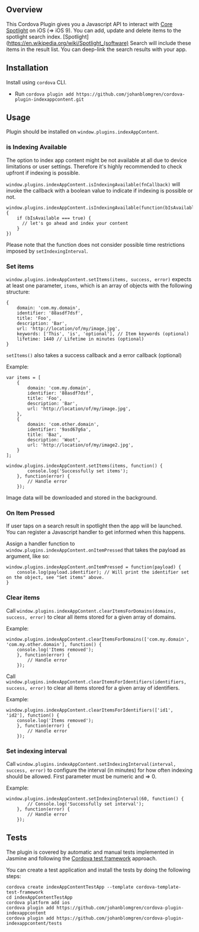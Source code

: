 ## Overview
This Cordova Plugin gives you a Javascript API to interact with [Core Spotlight](https://developer.apple.com/reference/corespotlight) on iOS (=> iOS 9). You can add, update and delete items to the spotlight search index. [Spotlight](https://en.wikipedia.org/wiki/Spotlight_(software) Search will include these items in the result list. You can deep-link the search results with your app.



## Installation
 Install using ``cordova`` CLI.
 * Run ``cordova plugin add https://github.com/johanblomgren/cordova-plugin-indexappcontent.git``

## Usage
Plugin should be installed on ``window.plugins.indexAppContent``.

### is Indexing Available
The option to index app content might be not available at all due to device limitations or user settings. Therefore it's highly recommended to check upfront if indexing is possible.

``window.plugins.indexAppContent.isIndexingAvailable(fnCallback)`` will invoke the callback with a boolean value to indicate if indexing is possible or not.
```
window.plugins.indexAppContent.isIndexingAvailable(function(bIsAvailable){
    if (bIsAvailable === true) {
      // let's go ahead and index your content
    }
})
```

Please note that the function does not consider possible time restrictions imposed by ``setIndexingInterval``.

### Set items
``window.plugins.indexAppContent.setItems(items, success, error)`` expects at least one parameter, ``items``, which is an array of objects with the following structure:
```
{
    domain: 'com.my.domain',
    identifier: '88asdf7dsf',
    title: 'Foo',
    description: 'Bar',
    url: 'http://location/of/my/image.jpg',
    keywords: ['This', 'is', 'optional'], // Item keywords (optional)
    lifetime: 1440 // Lifetime in minutes (optional)
}
```

``setItems()`` also takes a success callback and a error callback (optional)

Example:

```
var items = [
    {
        domain: 'com.my.domain',
        identifier: '88asdf7dsf',
        title: 'Foo',
        description: 'Bar',
        url: 'http://location/of/my/image.jpg',
    },
    {
        domain: 'com.other.domain',
        identifier: '9asd67g6a',
        title: 'Baz',
        description: 'Woot',
        url: 'http://location/of/my/image2.jpg',
    }
];

window.plugins.indexAppContent.setItems(items, function() {
        console.log('Successfully set items');
    }, function(error) {
        // Handle error
    });
```

Image data will be downloaded and stored in the background.

### On Item Pressed
If user taps on a search result in spotlight then the app will be launched. You can register a Javascript handler to get informed when this happens.

Assign a handler function to ``window.plugins.indexAppContent.onItemPressed`` that takes the payload as argument, like so:

```
window.plugins.indexAppContent.onItemPressed = function(payload) {
    console.log(payload.identifier); // Will print the identifier set on the object, see "Set items" above.
}
```

### Clear items
Call ``window.plugins.indexAppContent.clearItemsForDomains(domains, success, error)`` to clear all items stored for a given array of domains.

Example:

```
window.plugins.indexAppContent.clearItemsForDomains(['com.my.domain', 'com.my.other.domain'], function() {
    console.log('Items removed');
    }, function(error) {
        // Handle error
    });

```

Call ``window.plugins.indexAppContent.clearItemsForIdentifiers(identifiers, success, error)`` to clear all items stored for a given array of identifiers.

Example:

```
window.plugins.indexAppContent.clearItemsForIdentifiers(['id1', 'id2'], function() {
    console.log('Items removed');
    }, function(error) {
        // Handle error
    });

```

### Set indexing interval

Call ``window.plugins.indexAppContent.setIndexingInterval(interval, success, error)`` to configure the interval (in minutes) for how often indexing should be allowed. First parameter must be numeric and => 0.

Example:

```
window.plugins.indexAppContent.setIndexingInterval(60, function() {
        // Console.log('Successfully set interval');
    }, function(error) {
        // Handle error
    });
```

## Tests

The plugin is covered by automatic and manual tests implemented in Jasmine and following the [Cordova test framework](https://github.com/apache/cordova-plugin-test-framework) approach.

You can create a test application and install the tests by doing the following steps:

```
cordova create indexAppContentTestApp --template cordova-template-test-framework
cd indexAppContentTestApp
cordova platform add ios
cordova plugin add https://github.com/johanblomgren/cordova-plugin-indexappcontent
cordova plugin add https://github.com/johanblomgren/cordova-plugin-indexappcontent/tests
```
